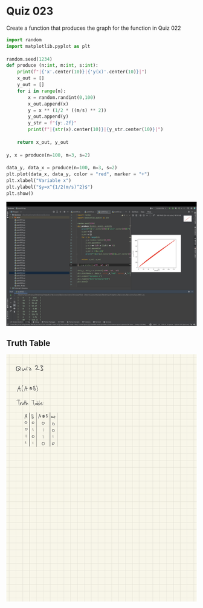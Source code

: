 # Quiz 023
Create a function that produces the graph for the function in Quiz 022


```.py
import random
import matplotlib.pyplot as plt

random.seed(1234)
def produce (n:int, m:int, s:int):
    print(f"|{'x'.center(10)}|{'y(x)'.center(10)}|")
    x_out = []
    y_out = []
    for i in range(n):
        x = random.randint(0,100)
        x_out.append(x)
        y = x ** (1/2 * ((m/s) ** 2))
        y_out.append(y)
        y_str = f"{y:.2f}"
        print(f"|{str(x).center(10)}|{y_str.center(10)}|")

    return x_out, y_out

y, x = produce(n=100, m=3, s=2)

data_y, data_x = produce(n=100, m=3, s=2)
plt.plot(data_x, data_y, color = "red", marker = "+")
plt.xlabel("Variable x")
plt.ylabel("$y=x^{1/2(m/s)^2}$")
plt.show()
```

![](quiz023.jpg)

## Truth Table

![](quiz023truthtable.jpg)



